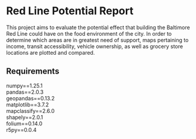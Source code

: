 # Red Line Potential Report
This project aims to evaluate the potential effect that building the Baltimore Red Line could have on the food environment of the city. 
In order to determine which areas are in greatest need of support, maps pertaining to income, transit accessibility, vehicle ownership, as well as grocery store 
locations are plotted and compared. 

## Requirements
numpy==1.25.1  
pandas==2.0.3  
geopandas==0.13.2  
matplotlib==3.7.2  
mapclassify==2.6.0  
shapely==2.0.1  
folium==0.14.0  
r5py==0.0.4  
